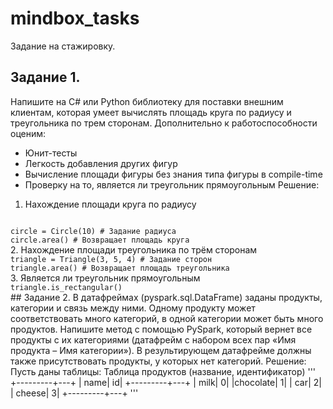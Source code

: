 # mindbox_tasks
Задание на стажировку.
## Задание 1. 
Напишите на C# или Python библиотеку для поставки внешним клиентам, которая умеет вычислять площадь круга по радиусу и треугольника по трем сторонам. Дополнительно к работоспособности оценим:
* Юнит-тесты
* Легкость добавления других фигур
* Вычисление площади фигуры без знания типа фигуры в compile-time
* Проверку на то, является ли треугольник прямоугольным
Решение:
1. Нахождение площади круга по радиусу
<code>
circle = Circle(10) # Задание радиуса
circle.area() # Возвращает площадь круга
</code>
2. Нахождение площади треугольника по трём сторонам
<code>
triangle = Triangle(3, 5, 4) # Задание сторон
triangle.area() # Возвращает площадь треугольника
</code>
3. Является ли треугольник прямоугольным
<code>
triangle.is_rectangular()
</code>
## Задание 2.
В датафреймах (pyspark.sql.DataFrame) заданы продукты, категории и связь между ними. Одному продукту может соответствовать много категорий, в одной категории может быть много продуктов. Напишите метод с помощью PySpark, который вернет все продукты с их категориями (датафрейм с набором всех пар «Имя продукта – Имя категории»). В результирующем датафрейме должны также присутствовать продукты, у которых нет категорий.
Решение:
Пусть даны таблицы:
Таблица продуктов (название, идентификатор)
'''
+---------+---+
|     name| id|
+---------+---+
|     milk|  0|
|chocolate|  1|
|      car|  2|
|   cheese|  3|
+---------+---+
'''
